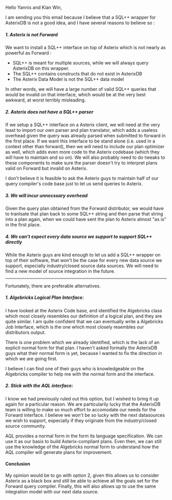 Hello Yannis and Kian Win,

I am sending you this email because I believe that a SQL++ wrapper for AsterixDB is not a good idea, and I have several reasons to believe so :

##### 1.  Asterix is not Forward

We want to install a SQL++ interface on top of Asterix which is not nearly as powerful as Forward :

   - SQL++ is meant for multiple sources, while we will always query AsterixDB on this wrapper.
   - The SQL++ contains constructs that do not exist in AsterixDB
   - The Asterix Data Model is not the SQL++ data model

In other words, we will have a large number of valid SQL++ queries that would be invalid on that interface, which would be at the very best awkward, at worst terribly misleading.

##### 2. Asterix does not have a SQL++ parser

If we setup a SQL++ interface on a Asterix client, we will need at the very least to import our own parser and plan translator, which adds a useless overhead given the query was already parsed when submitted to forward in the first place. If we want this interface to be stand alone (i.e. used in a context other than forward), then we will need to include our plan optimizer as well, which adds even more code to the Asterix codebase (which they will have to maintain and so on). We will also probably need to do tweaks to these components to make sure the parser doesn't try to interpret plans valid on Forward but invalid on Asterix. 

I don't believe it is feasible to ask the Asterix guys to maintain half of our query compiler's code base just to let us send queries to Asterix.

##### 3. We will incur unnecssary overhead

Given the query plan obtained from the Forward distributor, we would have to tranlsate that plan back to some SQL++ string and then parse that string into a plan again, when we could have sent the plan to Asterix almost "as is" in the first place.


##### 4. We can't expect every data source we support to support SQL++ directly

While the Asterix guys are kind enough to let us add a SQL++ wrapper on top of their software, that won't be the case for every new data source we support, especially industry/closed source data sources. We will need to find a new model of source integration in the future.

-------------

Fortunately, there are preferable alternatives.

##### 1. Algebricks Logical Plan Interface:

I have looked at the Asterix Code base, and identified the Algebricks class which most closely resembles our definition of a logical plan, and they are quite similar. I am quite confident that we can eventually write a Algebricks Job Interface, which is the one which most closely resembles our distributors output.

There is one problem which we already identified, which is the lack of an explicit normal form for that plan. I haven't asked formally the AsterixDB guys what their normal form is yet, because I wanted to fix the direction in which we are going first.

I believe I can find one of their guys who is knowledgeable on the Algebricks compiler to help me with the normal form and the interface.

##### 2. Stick with the AQL interface:

I know we had previously ruled out this option, but I wished to bring it up again for a particular reason. We are particularily lucky that the AsterixDB team is willing to make so much effort to accomodate our needs for the Forward interface. I believe we won't be so lucky with the next datasources we wish to support, especially if they originate from the industry/closed source community. 


AQL provides a normal form in the form its language specification. We can use it as our basis to build Asterix-compliant plans. Even then, we can still use the knowledge of the Algebricks normal form to understand how the AQL compiler will generate plans for improvement.


#### Conclusion 

My opinion would be to go with option 2, given this allows us to consider Asterix as a black box and still be able to achieve all the goals set for the Forward query compiler. Finally, this will also allows up to use the same integration model with our next data source.